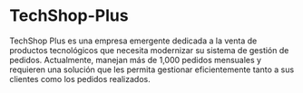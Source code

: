 # TechShop-Plus
TechShop Plus es una empresa emergente dedicada a la venta de productos tecnológicos que necesita modernizar su sistema de gestión de pedidos. Actualmente, manejan más de 1,000 pedidos mensuales y requieren una solución que les permita gestionar eficientemente tanto a sus clientes como los pedidos realizados.
